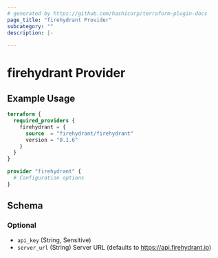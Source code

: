 ```yaml
---
# generated by https://github.com/hashicorp/terraform-plugin-docs
page_title: "firehydrant Provider"
subcategory: ""
description: |-
  
---
```


# firehydrant Provider



## Example Usage

```terraform
terraform {
  required_providers {
    firehydrant = {
      source  = "firehydrant/firehydrant"
      version = "0.1.6"
    }
  }
}

provider "firehydrant" {
  # Configuration options
}
```

<!-- schema generated by tfplugindocs -->
## Schema

### Optional

- `api_key` (String, Sensitive)
- `server_url` (String) Server URL (defaults to https://api.firehydrant.io)
